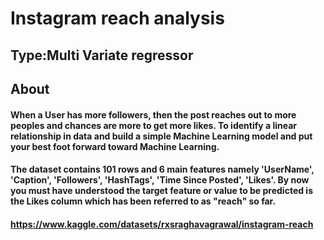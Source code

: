 # Instagram reach analysis

## Type:Multi Variate regressor
## About
#### When a User has more followers, then the post reaches out to more peoples and chances are more to get more likes. To identify a linear relationship in data and build a simple Machine Learning model and put your best foot forward toward Machine Learning. 

#### The dataset contains 101 rows and 6 main features namely 'UserName', 'Caption', 'Followers', 'HashTags', 'Time Since Posted', 'Likes'. By now you must have understood the target feature or value to be predicted is the Likes column which has been referred to as "reach" so far.
#### https://www.kaggle.com/datasets/rxsraghavagrawal/instagram-reach
